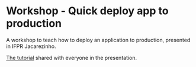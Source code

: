# Workshop - Quick deploy app to production

A workshop to teach how to deploy an application to production, presented in IFPR Jacarezinho.

[The tutorial](https://adventurous-plastic-d2d.notion.site/Subir-app-para-produ-o-2c69f14cd8ea4188b680e5d0c98f3ab5?pvs=4) shared with everyone in the presentation.
